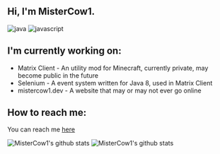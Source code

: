 ## Hi, I'm MisterCow1.

![java](https://img.shields.io/badge/-java-orange?style=for-the-badge&logo=java&logoColor=white)
![javascript](https://img.shields.io/badge/-javascript-yellow?style=for-the-badge&logo=javascript&logoColor=white)

## I'm currently working on:
* Matrix Client - An utility mod for Minecraft, currently private, may become public in the future
* Selenium - A event system written for Java 8, used in Matrix Client
* mistercow1.dev - A website that may or may not ever go online

## How to reach me:
You can reach me [here](https://www.youtube.com/watch?v=DLzxrzFCyOs)

![MisterCow1's github stats](https://github-readme-stats.vercel.app/api?username=MisterCow1)
![MisterCow1's github stats](https://github-readme-stats.vercel.app/api/top-langs/?username=MisterCow1)
